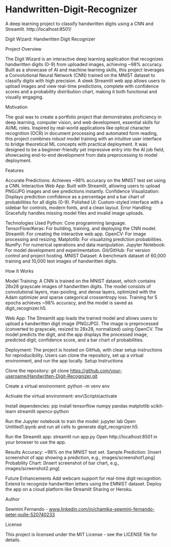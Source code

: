 # Handwritten-Digit-Recognizer
A deep learning project to classify handwritten digits using a CNN and Streamlit.
http://localhost:8501/


Digit Wizard: Handwritten Digit Recognizer

Project Overview

The Digit Wizard is an interactive deep learning application that recognizes handwritten digits (0-9) from uploaded images, achieving ~98% accuracy. Built as a showcase of AI and machine learning skills, this project leverages a Convolutional Neural Network (CNN) trained on the MNIST dataset to classify digits with high precision. A sleek Streamlit web app allows users to upload images and view real-time predictions, complete with confidence scores and a probability distribution chart, making it both functional and visually engaging.

Motivation

The goal was to create a portfolio project that demonstrates proficiency in deep learning, computer vision, and web development, essential skills for AI/ML roles. Inspired by real-world applications like optical character recognition (OCR) in document processing and automated form reading, this project combines robust model training with an intuitive user interface to bridge theoretical ML concepts with practical deployment. It was designed to be a beginner-friendly yet impressive entry into the AI job field, showcasing end-to-end development from data preprocessing to model deployment.

Features

Accurate Predictions: Achieves ~98% accuracy on the MNIST test set using a CNN.
Interactive Web App: Built with Streamlit, allowing users to upload PNG/JPG images and see predictions instantly.
Confidence Visualization: Displays prediction confidence as a percentage and a bar chart of probabilities for all digits (0-9).
Polished UI: Custom-styled interface with a sidebar for controls, modern fonts, and a clean layout.
Error Handling: Gracefully handles missing model files and invalid image uploads.

Technologies Used
Python: Core programming language.
TensorFlow/Keras: For building, training, and deploying the CNN model.
Streamlit: For creating the interactive web app.
OpenCV: For image processing and resizing.
Matplotlib: For visualizing prediction probabilities.
NumPy: For numerical operations and data manipulation.
Jupyter Notebook: For model development and experimentation.
Git/GitHub: For version control and project hosting.
MNIST Dataset: A benchmark dataset of 60,000 training and 10,000 test images of handwritten digits.

How It Works

Model Training:
      A CNN is trained on the MNIST dataset, which contains 28x28 grayscale images of handwritten digits.
      The model consists of convolutional layers, max-pooling, and dense layers, optimized with the Adam optimizer and sparse categorical crossentropy loss.
      Training for 5 epochs achieves ~98% accuracy, and the model is saved as digit_recognizer.h5.

Web App:
      The Streamlit app loads the trained model and allows users to upload a handwritten digit image (PNG/JPG).
      The image is preprocessed (converted to grayscale, resized to 28x28, normalized) using OpenCV.
      The model predicts the digit, and the app displays the processed image, predicted digit, confidence score, and a bar chart of probabilities.



Deployment:
      The project is hosted on GitHub, with clear setup instructions for reproducibility.
      Users can clone the repository, set up a virtual environment, and run the app locally.
      Setup Instructions


Clone the repository:
      git clone https://github.com/your-username/Handwritten-Digit-Recognizer.git


Create a virtual environment:
      python -m venv env


Activate the virtual environment:
    env\Scripts\activate

Install dependencies:
    pip install tensorflow numpy pandas matplotlib scikit-learn streamlit opencv-python


Run the Jupyter notebook to train the model:
    jupyter lab
    Open Untitled1.ipynb and run all cells to generate digit_recognizer.h5.

Run the Streamlit app:
    streamlit run app.py
    Open http://localhost:8501 in your browser to use the app.

Results
Accuracy: ~98% on the MNIST test set.
Sample Prediction: [Insert screenshot of app showing a prediction, e.g., images/screenshot1.png]
Probability Chart: [Insert screenshot of bar chart, e.g., images/screenshot2.png]



Future Enhancements
Add webcam support for real-time digit recognition.
Extend to recognize handwritten letters using the EMNIST dataset.
Deploy the app on a cloud platform like Streamlit Sharing or Heroku.

Author

Sewmini Fernando - www.linkedin.com/in/chamika-sewmini-fernando-peter-pulle-520740233

License

This project is licensed under the MIT License - see the LICENSE file for details.
